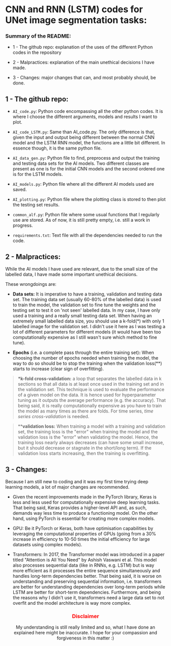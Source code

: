 # CNN and RNN (LSTM) codes for UNet image segmentation tasks:

### Summary of the README:

- 1 - The github repo: explanation of the uses of the different Python codes in the repository

- 2 - Malpractices: explanation of the main unethical decisions I have made.

- 3 - Changes: major changes that can, and most probably should, be done.


## 1 - The github repo:

- `AI_code.py`: Python code encompassing all the other python codes. It is where I choose the different arguments, models and results I want to plot.

- `AI_code_LSTM.py`: Same than AI_code.py. The only difference is that, given the input and output being different between the normal CNN model and the LSTM RNN model, the functions are a little bit different. In essence though, it is the same python file.

- `AI_data_gen.py`: Python file to find, preprocess and output the training and testing data sets for the AI models. Two different classes are present as one is for the initial CNN models and the second ordered one is for the LSTM models.

- `AI_models.py`: Python file where all the different AI models used are saved. 

- `AI_plotting.py`: Python file where the plotting class is stored to then plot the testing set results.

- `common_alf.py`: Python file where some usual functions that I regularly use are stored. As of now, it is still pretty empty, i.e. still a work in progress. 

- `requirements.txt`: Text file with all the dependencies needed to run the code.


## 2 - Malpractices:

While the AI models I have used are relevant, due to the small size of the labelled data, I have made some important unethical decisions.

These wrongdoings are:
- **Data sets:** It is imperative to have a training, validation and testing data set. The training data set (usually 60-80% of the labelled data) is used to train the model, the validation set to fine tune the weights and the testing set to test it on 'not seen' labelled data. In my case, I have only used a training and a really small testing data set. When having an extremely small labelled data size, you should use a k-fold(*) with only 1 labelled image for the validation set. I didn't use it here as I was testing a lot of different parameters for different models (it would have been too computationally expensive as I still wasn't sure which method to fine tune).

- **Epochs** (i.e. a complete pass through the entire training set)**:** When choosing the number of epochs needed when training the model, the way to do so should be to stop the training when the validation loss(**) starts to increase (clear sign of overfitting). 


> **\*k-fold cross-validation:** a loop that separates the labelled data in k sections so that all data is at least once used in the training set and in the validation set. This technique is used to evaluate the performance of a given model on the data. It is hence used for hyperparameter tuning as it outputs the average performance (e.g. the accuracy). That being said, it is really computationally expensive as you have to train the model as many times as there are folds. For time series, *time series cross-validation* is needed.

>****validation loss:** When training a model with a training and validation set, the training loss is the "error" when training the model and the validation loss is the "error" when validating the model. Hence, the training loss nearly always decreases (can have some small increase, but it should decrease or stagnate in the short/long term). If the validation loss starts increasing, then the training is overfitting. 


## 3 - Changes:

Because I am still new to coding and it was my first time trying deep learning models, a lot of major changes are recommended.

- Given the recent improvements made in the PyTorch library, Keras is less and less used for computationally expensive deep learning tasks. That being said, Keras provides a higher-level API and, as such, demands way less time to produce a functioning model. On the other hand, using PyTorch is essential for creating more complex models.

- GPU: Be it PyTorch or Keras, both have optimisation capabilities by leveraging the computational properties of GPUs (going from a 30% increase in efficiency to 10-50 times the initial efficiency for large datasets using complex models).

- Transformers: In 2017, the Transformer model was introduced in a paper titled "Attention is All You Need" by Ashish Vaswani et al. This model also processes sequential data (like in RNNs, e.g. LSTM) but is way more efficient as it processes the entire sequence simultaneously and handles long-term dependencies better. That being said, it is worse on understanding and preserving sequential information, i.e. transformers are better for understanding dependencies over long-term periods while LSTM are better for short-term dependencies. Furthermore, and being the reasons why I didn't use it, transformers need a large data set to not overfit and the model architecture is way more complex.


### <div align="center"> <font color="red"> Disclaimer </font> </div>

<div align="center">
My understanding is still really limited and so, what I have done an explained here might be inaccurate. 
I hope for your compassion and forgiveness in this matter :) 
</div>